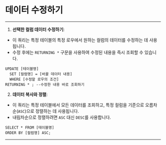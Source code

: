 # 데이터 수정하기

***

1. **선택한 컬럼 데이터 수정하기**:

* 이 쿼리는 특정 테이블의 특정 로우에서 원하는 컬럼의 데이터를 수정하는 데 사용됩니다.
* 수정 후에는 `RETURNING *` 구문을 사용하여 수정된 내용을 즉시 조회할 수 있습니다.

```
UPDATE [테이블명]
  SET [컬렴명] = [바꿀 데이터 내용]
  WHERE [수정할 로우의 조건]
RETURNING * ; --수정한 내용 바로 조회하기
```

2. **데이터 복사와 정렬**:

* 이 쿼리는 특정 테이블에서 모든 데이터를 조회하고, 특정 컬럼을 기준으로 오름차순(`ASC`)으로 정렬하는 데 사용됩니다.
* 내림차순으로 정렬하려면 `ASC` 대신 `DESC`를 사용합니다.

```
SELECT * FROM [테이블명]
ORDER BY [컬럼명] ASC;
```

***
